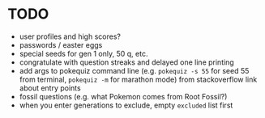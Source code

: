 # TODO

- user profiles and high scores?
- passwords / easter eggs
- special seeds for gen 1 only, 50 q, etc.
- congratulate with question streaks and delayed one line printing
- add args to pokequiz command line (e.g. `pokequiz -s 55` for seed 55 from terminal, `pokequiz -m` for marathon mode) from stackoverflow link about entry points
- fossil questions (e.g. what Pokemon comes from Root Fossil?)
- when you enter generations to exclude, empty `excluded` list first
